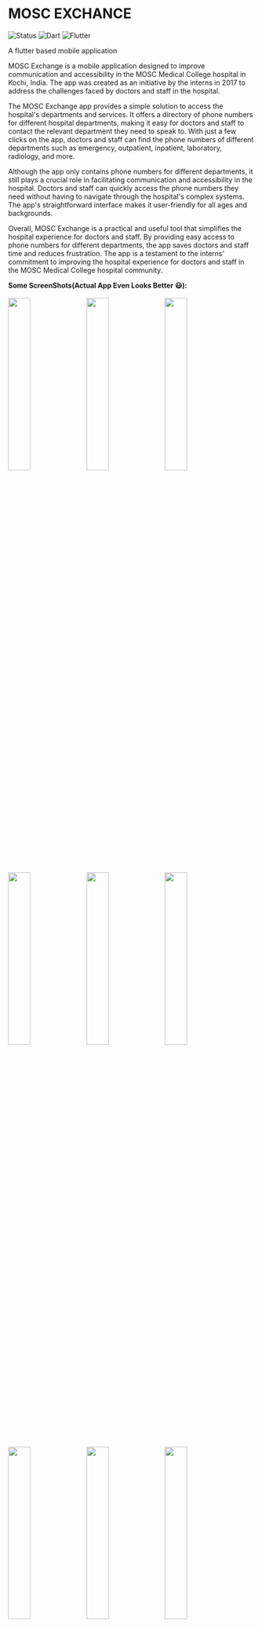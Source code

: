 # MOSC EXCHANCE
![Status](https://img.shields.io/badge/Status-Active-brightgreen)
![Dart](https://img.shields.io/badge/dart-100%25-brightgreen)
![Flutter](https://img.shields.io/badge/Flutter-Cross%20Platform-blue)

A flutter based mobile application

MOSC Exchange is a mobile application designed to improve communication and accessibility in the MOSC Medical College hospital in Kochi, India. The app was created  as an initiative by the interns in 2017 to address the challenges faced by doctors and staff in the hospital.

The MOSC Exchange app provides a simple solution to access the hospital's departments and services. It offers a directory of phone numbers for different hospital departments, making it easy for doctors and staff to contact the relevant department they need to speak to. With just a few clicks on the app, doctors and staff can find the phone numbers of different departments such as emergency, outpatient, inpatient, laboratory, radiology, and more.

Although the app only contains phone numbers for different departments, it still plays a crucial role in facilitating communication and accessibility in the hospital. Doctors and staff can quickly access the phone numbers they need without having to navigate through the hospital's complex systems. The app's straightforward interface makes it user-friendly for all ages and backgrounds.

Overall, MOSC Exchange is a practical and useful tool that simplifies the hospital experience for doctors and staff. By providing easy access to phone numbers for different departments, the app saves doctors and staff time and reduces frustration. The app is a testament to the interns' commitment to improving the hospital experience for  doctors and staff in the MOSC Medical College hospital community.


<b>Some ScreenShots(Actual App Even Looks Better 😃):</b></br><br>
<kbd>
<img src="https://github.com/BriceJoshy/hospital_app/blob/master/screenshots/ss_1.png" width=30% height=30%/>
<img src="https://github.com/BriceJoshy/hospital_app/blob/master/screenshots/ss_2.png" width=30% height=30%/>
<img src="https://github.com/BriceJoshy/hospital_app/blob/master/screenshots/ss_3.png" width=30% height=30%/>
<img src="https://github.com/BriceJoshy/hospital_app/blob/master/screenshots/ss_4.png" width=30% height=30%/>
<img src="https://github.com/BriceJoshy/hospital_app/blob/master/screenshots/ss_5.png" width=30% height=30%/>
<img src="https://github.com/BriceJoshy/hospital_app/blob/master/screenshots/ss_6.png" width=30% height=30%/>
<img src="https://github.com/BriceJoshy/hospital_app/blob/master/screenshots/ss_7.png" width=30% height=30%/>
<img src="https://github.com/BriceJoshy/hospital_app/blob/master/screenshots/ss_8.png" width=30% height=30%/>
<img src="https://github.com/BriceJoshy/hospital_app/blob/master/screenshots/ss_9.png" width=30% height=30%/>
</kbd>
<br>
<br>


